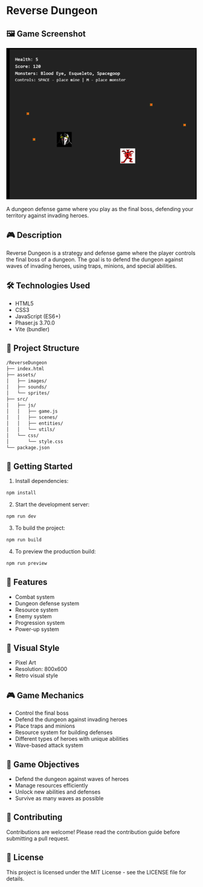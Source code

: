 # Reverse Dungeon

## 🖼️ Game Screenshot

![Game Screenshot](assets/images/game-print.png)

A dungeon defense game where you play as the final boss, defending your territory against invading heroes.

## 🎮 Description

Reverse Dungeon is a strategy and defense game where the player controls the final boss of a dungeon. The goal is to defend the dungeon against waves of invading heroes, using traps, minions, and special abilities.

## 🛠️ Technologies Used

- HTML5
- CSS3
- JavaScript (ES6+)
- Phaser.js 3.70.0
- Vite (bundler)

## 📁 Project Structure

```
/ReverseDungeon
├── index.html
├── assets/
│   ├── images/
│   ├── sounds/
│   └── sprites/
├── src/
│   ├── js/
│   │   ├── game.js
│   │   ├── scenes/
│   │   ├── entities/
│   │   └── utils/
│   └── css/
│       └── style.css
└── package.json
```

## 🚀 Getting Started

1. Install dependencies:
```bash
npm install
```

2. Start the development server:
```bash
npm run dev
```

3. To build the project:
```bash
npm run build
```

4. To preview the production build:
```bash
npm run preview
```

## 🎯 Features

- Combat system
- Dungeon defense system
- Resource system
- Enemy system
- Progression system
- Power-up system

## 🎨 Visual Style

- Pixel Art
- Resolution: 800x600
- Retro visual style

## 🎮 Game Mechanics

- Control the final boss
- Defend the dungeon against invading heroes
- Place traps and minions
- Resource system for building defenses
- Different types of heroes with unique abilities
- Wave-based attack system

## 🎯 Game Objectives

- Defend the dungeon against waves of heroes
- Manage resources efficiently
- Unlock new abilities and defenses
- Survive as many waves as possible

## 🤝 Contributing

Contributions are welcome! Please read the contribution guide before submitting a pull request.

## 📝 License

This project is licensed under the MIT License - see the LICENSE file for details.
